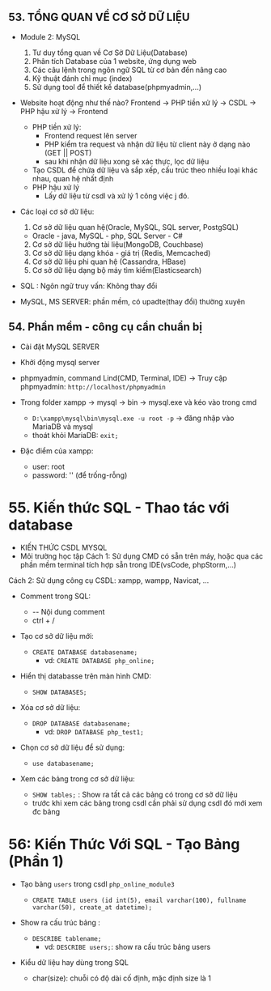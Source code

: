 ## 53. TỔNG QUAN VỀ CƠ SỞ DỮ LIỆU
- Module 2: MySQL
  1. Tư duy tổng quan về Cơ Sở Dữ Liệu(Database)
  2. Phân tích Database của 1 website, ứng dụng web
  3. Các câu lệnh trong ngôn ngữ SQL từ cơ bản đến nâng cao
  4. Kỹ thuật đánh chỉ mục (index)
  5. Sử dụng tool để thiết kế database(phpmyadmin,...)

- Website hoạt động như thế nào?
  Frontend -> PHP tiền xử lý -> CSDL -> PHP hậu xử lý -> Frontend
    - PHP tiền xử lý:
      - Frontend request lên server
      - PHP kiểm tra request và nhận dữ liệu từ client này ở dạng nào (GET || POST)
      - sau khi nhận dữ liệu xong sẽ xác thực, lọc dữ liệu
    - Tạo CSDL để chứa dữ liệu và sắp xếp, cấu trúc theo nhiều loại khác nhau, quan hệ nhất định
    - PHP hậu xử lý
      - Lấy dữ liệu từ csdl và xử lý 1 công việc j đó.

- Các loại cơ sở dữ liệu:
  1. Cơ sở dữ liệu quan hệ(Oracle, MySQL, SQL server, PostgSQL)
    - Oracle - java, MySQL - php, SQL Server - C#
  2. Cơ sở dữ liệu hướng tài liệu(MongoDB, Couchbase)
  3. Cơ sở dữ liệu dạng khóa - giá trị (Redis, Memcached)
  4. Cơ sở dữ liệu phi quan hệ (Cassandra, HBase)
  5. Cơ sở dữ liệu dạng bộ máy tìm kiếm(Elasticsearch)

- SQL : Ngôn ngữ truy vấn: Không thay đổi
- MySQL, MS SERVER: phần mềm, có upadte(thay đổi) thường xuyên

## 54. Phần mềm - công cụ cần chuẩn bị
- Cài đặt MySQL SERVER 
- Khởi động mysql server
- phpmyadmin, command Lind(CMD, Terminal, IDE)
-> Truy cập phpmyadmin: `http://localhost/phpmyadmin`

- Trong folder xampp -> mysql -> bin -> mysql.exe và kéo vào trong cmd
  - `D:\xampp\mysql\bin\mysql.exe -u root -p` -> đăng nhập vào MariaDB và mysql
  - thoát khỏi MariaDB: `exit;`
- Đặc điểm của xampp:
  - user: root
  - password: '' (để trống-rỗng)

# 55. Kiến thức SQL - Thao tác với database
- KIẾN THỨC CSDL MYSQL
- Môi trường học tập
Cách 1: Sử dụng CMD có sẵn trên máy, hoặc qua các phần mềm terminal tích hợp sẵn trong IDE(vsCode, phpStorm,...)

Cách 2: Sử dụng công cụ CSDL: xampp, wampp, Navicat, ...

- Comment trong SQL:
  - -- Nội dung comment
  - ctrl + /

- Tạo cơ sở dữ liệu mới:
  - `CREATE DATABASE databasename;`
    - vd: `CREATE DATABASE php_online;`

- Hiển thị databasse trên màn hình CMD:
  - `SHOW DATABASES;`

- Xóa cơ sở dữ liệu:
  - `DROP DATABASE databasename;`
    - vd: `DROP DATABASE php_test1;`
- Chọn cơ sở dữ liệu để sử dụng:
  - `use databasename;`

- Xem các bảng trong cơ sở dữ liệu:
  - `SHOW tables;` : Show ra tất cả các bảng có trong cơ sở dữ liệu   
  - trước khi xem các bảng trong csdl cần phải sử dụng csdl đó mới xem đc bảng

# 56: Kiến Thức Với SQL - Tạo Bảng (Phần 1)
- Tạo bảng `users` trong csdl `php_online_module3`
  - `CREATE TABLE users (id int(5), email varchar(100), fullname varchar(50), create_at datetime);`

- Show ra cấu trúc bảng :
  - `DESCRIBE tablename;`
    - vd:    `DESCRIBE users;`: show ra cấu trúc bảng users

- Kiểu dữ liệu hay dùng trong SQL
  - char(size): chuỗi có độ dài cố định, mặc định size là 1